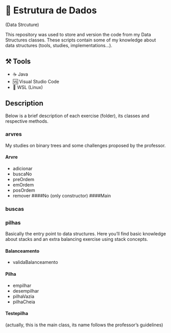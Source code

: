# 🧱 Estrutura de Dados 
(Data Strcuture)

This repository was used to store and version the code from my Data Structures classes. These scripts contain some of my knowledge about data structures (tools, studies, implementations...). 

## ⚒️ Tools
* ☕ Java
* 🆚 Visual Studio Code
* 🐧 WSL (Linux)


## Description
Below is a brief description of each exercise (folder), its classes and respective methods.
### arvres
My studies on binary trees and some challenges proposed by the professor.
#### Arvre
   * adicionar
   * buscaNo
   * preOrdem
   * emOrdem
   * posOrdem
   * remover
####No
     (only constructor)
####Main

### buscas

### pilhas
 Basically the entry point to data structures. Here you’ll find basic knowledge about stacks and an extra balancing exercise using stack concepts.
#### Balanceamento
   * validaBalanceamento
#### Pilha
   * empilhar
   * desempilhar
   * pilhaVazia
   * pilhaCheia
#### Testepilha
(actually, this is the main class, its name follows the professor’s guidelines)
